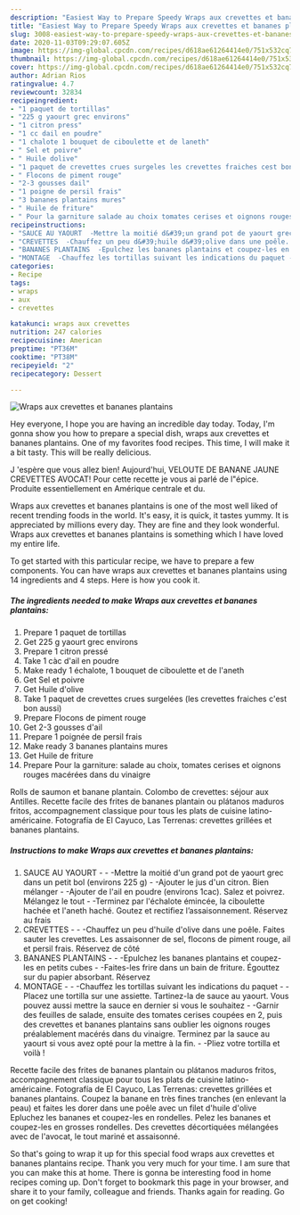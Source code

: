 ```yaml
---
description: "Easiest Way to Prepare Speedy Wraps aux crevettes et bananes plantains"
title: "Easiest Way to Prepare Speedy Wraps aux crevettes et bananes plantains"
slug: 3008-easiest-way-to-prepare-speedy-wraps-aux-crevettes-et-bananes-plantains
date: 2020-11-03T09:29:07.605Z
image: https://img-global.cpcdn.com/recipes/d618ae61264414e0/751x532cq70/wraps-aux-crevettes-et-bananes-plantains-photo-principale-de-la-recette.jpg
thumbnail: https://img-global.cpcdn.com/recipes/d618ae61264414e0/751x532cq70/wraps-aux-crevettes-et-bananes-plantains-photo-principale-de-la-recette.jpg
cover: https://img-global.cpcdn.com/recipes/d618ae61264414e0/751x532cq70/wraps-aux-crevettes-et-bananes-plantains-photo-principale-de-la-recette.jpg
author: Adrian Rios
ratingvalue: 4.7
reviewcount: 32834
recipeingredient:
- "1 paquet de tortillas"
- "225 g yaourt grec environs"
- "1 citron press"
- "1 cc dail en poudre"
- "1 chalote 1 bouquet de ciboulette et de laneth"
- " Sel et poivre"
- " Huile dolive"
- "1 paquet de crevettes crues surgeles les crevettes fraiches cest bon aussi"
- " Flocons de piment rouge"
- "2-3 gousses dail"
- "1 poigne de persil frais"
- "3 bananes plantains mures"
- " Huile de friture"
- " Pour la garniture salade au choix tomates cerises et oignons rouges macres dans du vinaigre"
recipeinstructions:
- "SAUCE AU YAOURT  -Mettre la moitié d&#39;un grand pot de yaourt grec dans un petit bol (environs 225 g) -Ajouter le jus d&#39;un citron. Bien mélanger -Ajouter de l&#39;ail en poudre (environs 1cac). Salez et poivrez. Mélangez le tout -Terminez par l&#39;échalote émincée, la ciboulette hachée et l&#39;aneth haché. Goutez et rectifiez l’assaisonnement. Réservez au frais"
- "CREVETTES  -Chauffez un peu d&#39;huile d&#39;olive dans une poêle. Faites sauter les crevettes. Les assaisonner de sel, flocons de piment rouge, ail et persil frais. Réservez de côté"
- "BANANES PLANTAINS  -Epulchez les bananes plantains et coupez-les en petits cubes -Faites-les frire dans un bain de friture. Égouttez sur du papier absorbant. Réservez"
- "MONTAGE  -Chauffez les tortillas suivant les indications du paquet -Placez une tortilla sur une assiette. Tartinez-la de sauce au yaourt. Vous pouvez aussi mettre la sauce en dernier si vous le souhaitez -Garnir des feuilles de salade, ensuite des tomates cerises coupées en 2, puis des crevettes et bananes plantains sans oublier les oignons rouges préalablement macérés dans du vinaigre. Terminez par la sauce au yaourt si vous avez opté pour la mettre à la fin. -Pliez votre tortilla et voilà !"
categories:
- Recipe
tags:
- wraps
- aux
- crevettes

katakunci: wraps aux crevettes 
nutrition: 247 calories
recipecuisine: American
preptime: "PT36M"
cooktime: "PT38M"
recipeyield: "2"
recipecategory: Dessert

---
```



![Wraps aux crevettes et bananes plantains](https://img-global.cpcdn.com/recipes/d618ae61264414e0/751x532cq70/wraps-aux-crevettes-et-bananes-plantains-photo-principale-de-la-recette.jpg)

Hey everyone, I hope you are having an incredible day today. Today, I'm gonna show you how to prepare a special dish, wraps aux crevettes et bananes plantains. One of my favorites food recipes. This time, I will make it a bit tasty. This will be really delicious.

J &#39;espère que vous allez bien! Aujourd&#39;hui, VELOUTE DE BANANE JAUNE CREVETTES AVOCAT! Pour cette recette je vous ai parlé de l&#34;épice. Produite essentiellement en Amérique centrale et du.

Wraps aux crevettes et bananes plantains is one of the most well liked of recent trending foods in the world. It's easy, it is quick, it tastes yummy. It is appreciated by millions every day. They are fine and they look wonderful. Wraps aux crevettes et bananes plantains is something which I have loved my entire life.


To get started with this particular recipe, we have to prepare a few components. You can have wraps aux crevettes et bananes plantains using 14 ingredients and 4 steps. Here is how you cook it.

<!--inarticleads1-->

##### The ingredients needed to make Wraps aux crevettes et bananes plantains:

1. Prepare 1 paquet de tortillas
1. Get 225 g yaourt grec environs
1. Prepare 1 citron pressé
1. Take 1 càc d&#39;ail en poudre
1. Make ready 1 échalote, 1 bouquet de ciboulette et de l&#39;aneth
1. Get  Sel et poivre
1. Get  Huile d&#39;olive
1. Take 1 paquet de crevettes crues surgelées (les crevettes fraiches c&#39;est bon aussi)
1. Prepare  Flocons de piment rouge
1. Get 2-3 gousses d&#39;ail
1. Prepare 1 poignée de persil frais
1. Make ready 3 bananes plantains mures
1. Get  Huile de friture
1. Prepare  Pour la garniture: salade au choix, tomates cerises et oignons rouges macérées dans du vinaigre


Rolls de saumon et banane plantain. Colombo de crevettes: séjour aux Antilles. Recette facile des frites de bananes plantain ou plátanos maduros fritos, accompagnement classique pour tous les plats de cuisine latino-américaine. Fotografía de El Cayuco, Las Terrenas: crevettes grillées et bananes plantains. 

<!--inarticleads2-->

##### Instructions to make Wraps aux crevettes et bananes plantains:

1. SAUCE AU YAOURT -  - -Mettre la moitié d&#39;un grand pot de yaourt grec dans un petit bol (environs 225 g) - -Ajouter le jus d&#39;un citron. Bien mélanger - -Ajouter de l&#39;ail en poudre (environs 1cac). Salez et poivrez. Mélangez le tout - -Terminez par l&#39;échalote émincée, la ciboulette hachée et l&#39;aneth haché. Goutez et rectifiez l’assaisonnement. Réservez au frais
1. CREVETTES -  - -Chauffez un peu d&#39;huile d&#39;olive dans une poêle. Faites sauter les crevettes. Les assaisonner de sel, flocons de piment rouge, ail et persil frais. Réservez de côté
1. BANANES PLANTAINS -  - -Epulchez les bananes plantains et coupez-les en petits cubes - -Faites-les frire dans un bain de friture. Égouttez sur du papier absorbant. Réservez
1. MONTAGE -  - -Chauffez les tortillas suivant les indications du paquet - -Placez une tortilla sur une assiette. Tartinez-la de sauce au yaourt. Vous pouvez aussi mettre la sauce en dernier si vous le souhaitez - -Garnir des feuilles de salade, ensuite des tomates cerises coupées en 2, puis des crevettes et bananes plantains sans oublier les oignons rouges préalablement macérés dans du vinaigre. Terminez par la sauce au yaourt si vous avez opté pour la mettre à la fin. - -Pliez votre tortilla et voilà !


Recette facile des frites de bananes plantain ou plátanos maduros fritos, accompagnement classique pour tous les plats de cuisine latino-américaine. Fotografía de El Cayuco, Las Terrenas: crevettes grillées et bananes plantains. Coupez la banane en très fines tranches (en enlevant la peau) et faites les dorer dans une poêle avec un filet d&#39;huile d&#39;olive Epluchez les bananes et coupez-les en rondelles. Pelez les bananes et coupez-les en grosses rondelles. Des crevettes décortiquées mélangées avec de l&#39;avocat, le tout mariné et assaisonné. 

So that's going to wrap it up for this special food wraps aux crevettes et bananes plantains recipe. Thank you very much for your time. I am sure that you can make this at home. There is gonna be interesting food in home recipes coming up. Don't forget to bookmark this page in your browser, and share it to your family, colleague and friends. Thanks again for reading. Go on get cooking!
